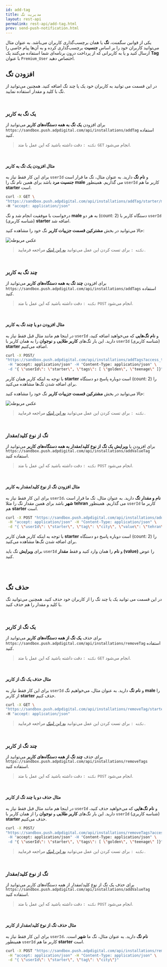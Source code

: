 ```yaml
---
id: add-tag
title: مدیریت تگ
layout: rest-api
permalink: rest-api/add-tag.html
prev: send-push-notification.html
---
```


یکی از قوانین سگمنت، **تگ** یا همان برچسب‌گذاری کاربران می‌باشد. به عنوان مثال می‌توانید کاربران خود را بر اساس **جنسیت** برچسب‌گذاری کرده و به آن‌ها پیام خاصی را ارسال کنید و یا به کاربرانی که از پرداخت درون برنامه‌ای شما استفاده می‌کنند یک **Tag** با عنوان ‍‍‍`Premium_User‍` اختصاص دهید.

## افزودن تگ 

در این قسمت می‌ توانید به کاربران خود یک یا چند تگ اضافه کنید. همچنین می‌توانید از تگ با کلید و مقدار استفاده نمایید.

<br>

### یک تگ به کاربر

برای افزودن **یک تگ به همه دستگاه‌های کاربر** می‌توانید از `https://sandbox.push.adpdigital.com/api/installations/addTag` استفاده کنید.

> `نکته :` دقت داشته باشید که این عمل با متد `GET` انجام می‌شود.

<br>

#### مثال افزودن یک تگ به کاربر

برای این کار فقط نیاز به `userId` و **نام تگ** دارید. به عنوان مثال، تگ ما قرار است **جنسیت مرد** باشد برای همین نام تگ را **male** می گذاریم. همینطور `userId` کاربر ما هم **starter** است. 

```bash
curl -X GET \
"https://sandbox.push.adpdigital.com/api/installations/addTag/starter/male?access_token=<ACCESS_TOKEN>" \
-H "accept: application/json"
```

درخواست با موفقیت انجام شد و تگ **male** به هر دو (count: 2) دستگاه کاربر با `userId` (شناسه کاربری) **starter** اضافه شد.

حالا می‌توانید در بخش **مشترکین قسمت جزییات کاربر** تگ خود را مشاهده کنید:


![عکس مربوطه](http://uupload.ir/files/jdf5_tag.png)

> `نکته :` برای تست کردن این عمل می‌توانید [به این لینک](https://api.doc.chabok.io/#/installation/installation_addTag) مراجعه فرمایید.

<br>

### چند تگ به کاربر

برای افزودن **چند تگ به همه دستگاه‌های کاربر** می‌توانید از `https://sandbox.push.adpdigital.com/api/installations/addTags` استفاده کنید.

> `نکته :` دقت داشته باشید که این عمل با متد `POST` انجام می‌شود.

<br>

#### مثال افزودن دو یا چند تگ به کاربر

در اینجا هم مانند مثال قبل فقط نیاز به `userId` و **نام تگ‌هایی** که می‌خواهید اضافه کنید، دارید. این بار تگ‌های **کاربر طلایی** و **نوجوان** را به همان کاربر با `userId` (شناسه کاربری) **starter** اضافه می‌کنیم. 

```bash
curl -X POST/
"https://sandbox.push.adpdigital.com/api/installations/addTags?access_token=<ACCESS_TOKEN> \
 -H "accept: application/json" -H "Content-Type: application/json" \
 -d "{ \"userId\": \"starter\", \"tags\": [ \"golden\", \"teenage\" ]}"
```
با توجه به اینکه کاربر همان کاربر **starter** است دوباره پاسخ  دو دستگاه (count: 2) را برای اضافه شدن تگ‌ها مشاهده می‌کنید.

حالا می‌توانید در بخش **مشترکین قسمت جزییات کاربر** تگ خود را مشاهده کنید:

![عکس مربوطه](http://uupload.ir/files/so9x_tag2.png)

> `نکته :` برای تست کردن این عمل می‌توانید [به این لینک](https://api.doc.chabok.io/#/installation/installation_addTags) مراجعه فرمایید.

<br>

### تگ از نوع کلید/مقدار

برای افزودن یا **ویرایش** **یک تگ از نوع کلید/مقدار به همه دستگاه‌های کاربر** می‌توانید از `https://sandbox.push.adpdigital.com/api/installations/addValueTag` استفاده کنید.

> `نکته :` دقت داشته باشید که این عمل با متد `POST` انجام می‌شود.

<br>

#### مثال افزودن تگ از نوع کلید/مقدار به کاربر

برای این کار فقط نیاز به `userId`، **نام و مقدار تگ** دارید. به عنوان مثال، تگ ما قرار است **شهر** باشد برای همین مقدار تگ را مثلا **tehran** می گذاریم. همینطور `userId` کاربر ما هم **starter** است. 

```bash
curl -X POST "https://sandbox.push.adpdigital.com/api/installations/addValueTag?access_token=<ACCESS_TOKEN" \
 -H "accept: application/json" -H "Content-Type: application/json" \
 -d "{ \"userId\": \"starter\", \"tag\": \"city\", \"value\": \"tehran\"}"
```
با توجه به اینکه کاربر همان کاربر **starter** است دوباره پاسخ  دو دستگاه (count: 2) را برای اضافه شدن تگ‌ها مشاهده می‌کنید.

برای **ویرایش** تگ باید ‍‍`userId` و **نام** را همان وارد کنید و فقط **مقدار (value)** را عوض کنید. 

<br><br>

## حذف تگ

در این قسمت می‌ توانید یک یا چند تگ را از کاربران خود حذف کنید. همچنین می‌توانید تگ با کلید و مقدار را هم حذف کنید.

<br>

### یک تگ از کاربر

برای حذف **یک تگ از همه دستگاه‌های کاربر** می‌توانید از `https://sandbox.push.adpdigital.com/api/installations/removeTag` استفاده کنید.

> `نکته :` دقت داشته باشید که این عمل با متد `GET` انجام می‌شود.

<br>

#### مثال حذف یک تگ از کاربر

برای این کار فقط نیاز به `userId` و **نام تگ** دارید. به عنوان مثال، می‌خواهیم تگ **male** را از کاربر **starter** حذف کنیم.

```bash
curl -X GET \
"https://sandbox.push.adpdigital.com/api/installations/removeTag/starter/male?access_token=<ACCESS_TOKEN>" \
-H "accept: application/json"
```

> `نکته :` برای تست کردن این عمل می‌توانید [به این لینک](https://api.doc.chabok.io/#/installation/installation_removeTag) مراجعه فرمایید.

<br>

### چند تگ از کاربر

برای حذف **چند تگ از همه دستگاه‌های کاربر** می‌توانید از `https://sandbox.push.adpdigital.com/api/installations/removeTags` استفاده کنید.

> `نکته :` دقت داشته باشید که این عمل با متد `POST` انجام می‌شود.

<br>

#### مثال حذف دو یا چند تگ از کاربر

در اینجا هم مانند مثال قبل فقط نیاز به `userId` و **نام تگ‌هایی** که می‌خواهید حذف کنید، دارید. این بار تگ‌های **کاربر طلایی** و **نوجوان** را از همان کاربر با `userId` (شناسه کاربری) **starter** حذف می‌کنیم. 

```bash
curl -X POST/
"https://sandbox.push.adpdigital.com/api/installations/removeTags?access_token=<ACCESS_TOKEN> \
 -H "accept: application/json" -H "Content-Type: application/json" \
 -d "{ \"userId\": \"starter\", \"tags\": [ \"golden\", \"teenage\" ]}"
```

> `نکته :` برای تست کردن این عمل می‌توانید [به این لینک](https://api.doc.chabok.io/#/installation/installation_removeTags) مراجعه فرمایید.

<br>

### تگ از نوع کلید/مقدار

برای حذف یک تگ از نوع کلید/مقدار از همه دستگاه‌های کاربر می‌توانید از `https://sandbox.push.adpdigital.com/api/installations/addValueTag` استفاده کنید.

> `نکته :` دقت داشته باشید که این عمل با متد `POST` انجام می‌شود.

<br>

#### مثال حذف تگ از نوع کلید/مقدار از کاربر

برای این کار فقط نیاز به `userId`، **نام تگ** دارید. به عنوان مثال، تگ ما **شهر** است. همینطور `userId` کاربر ما هم **starter** است. 

```bash
curl -X POST "https://sandbox.push.adpdigital.com/api/installations/removeValueTag?access_token=<ACCESS_TOKEN" \
 -H "accept: application/json" -H "Content-Type: application/json" \
 -d "{ \"userId\": \"starter\", \"tag\": \"city\"}"
```
